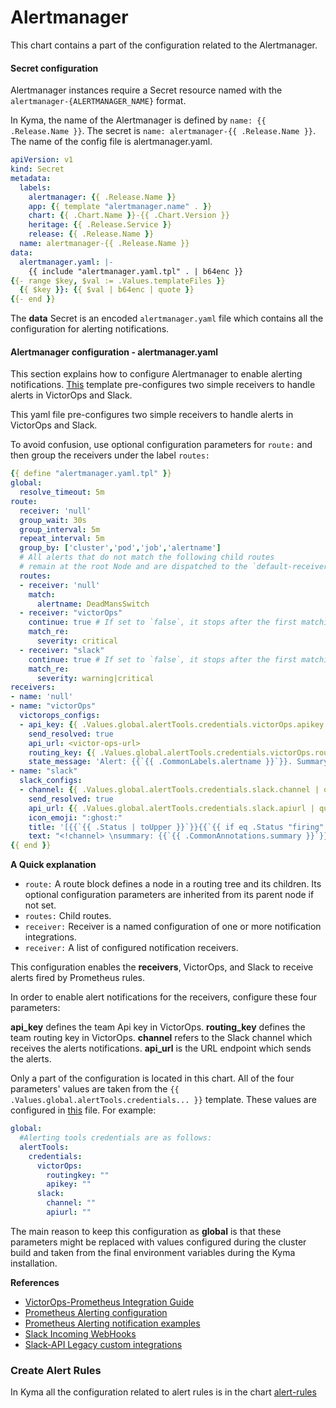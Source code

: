 # Alertmanager

This chart contains a part of the configuration related to the Alertmanager.

#### Secret configuration

Alertmanager instances require a Secret resource named with the `alertmanager-{ALERTMANAGER_NAME}` format.

In Kyma, the name of the Alertmanager is defined by ```name: {{ .Release.Name }}```. The secret is ```name: alertmanager-{{ .Release.Name }}```. The name of the config file is alertmanager.yaml.

```yaml
apiVersion: v1
kind: Secret
metadata:
  labels:
    alertmanager: {{ .Release.Name }}
    app: {{ template "alertmanager.name" . }}
    chart: {{ .Chart.Name }}-{{ .Chart.Version }}
    heritage: {{ .Release.Service }}
    release: {{ .Release.Name }}
  name: alertmanager-{{ .Release.Name }}
data:
  alertmanager.yaml: |-
    {{ include "alertmanager.yaml.tpl" . | b64enc }}
{{- range $key, $val := .Values.templateFiles }}
  {{ $key }}: {{ $val | b64enc | quote }}
{{- end }}
```

The **data** Secret is an encoded `alertmanager.yaml` file which contains all the configuration for alerting notifications.



#### Alertmanager configuration - alertmanager.yaml

This section explains how to configure Alertmanager to enable alerting notifications. [This](templates/alertmanager.config.yaml) template pre-configures two simple receivers to handle alerts in VictorOps and Slack.

This yaml file pre-configures two simple receivers to handle alerts in VictorOps and Slack.

To avoid confusion, use optional configuration parameters for ```route:``` and then group the receivers under the label ```routes:```

```yaml
{{ define "alertmanager.yaml.tpl" }}
global:
  resolve_timeout: 5m
route:
  receiver: 'null'
  group_wait: 30s
  group_interval: 5m
  repeat_interval: 5m
  group_by: ['cluster','pod','job','alertname']
  # All alerts that do not match the following child routes
  # remain at the root Node and are dispatched to the `default-receiver`.
  routes:
  - receiver: 'null'
    match:
      alertname: DeadMansSwitch
  - receiver: "victorOps"
    continue: true # If set to `false`, it stops after the first matching.
    match_re:
      severity: critical
  - receiver: "slack"
    continue: true # If set to `false`, it stops after the first matching.
    match_re:
      severity: warning|critical
receivers:
- name: 'null'
- name: "victorOps"
  victorops_configs:
  - api_key: {{ .Values.global.alertTools.credentials.victorOps.apikey | quote }}
    send_resolved: true
    api_url: <victor-ops-url>
    routing_key: {{ .Values.global.alertTools.credentials.victorOps.routingkey | quote }}
    state_message: 'Alert: {{`{{ .CommonLabels.alertname }}`}}. Summary:{{`{{ .CommonAnnotations.summary }}`}}. RawData: {{`{{ .CommonLabels }}`}}'
- name: "slack"
  slack_configs:
  - channel: {{ .Values.global.alertTools.credentials.slack.channel | quote }}
    send_resolved: true
    api_url: {{ .Values.global.alertTools.credentials.slack.apiurl | quote }}
    icon_emoji: ":ghost:"
    title: '[{{`{{ .Status | toUpper }}`}}{{`{{ if eq .Status "firing" }}`}}:{{`{{ .Alerts.Firing | len }}`}}{{`{{ end }}`}}] Monitoring Event Notification'
    text: "<!channel> \nsummary: {{`{{ .CommonAnnotations.summary }}`}}\ndescription: {{`{{ .CommonAnnotations.description }}`}}"
{{ end }}
```
**A Quick explanation**
* ```route:``` A route block defines a node in a routing tree and its children. Its optional configuration parameters are inherited from its parent node if not set.
* ```routes:``` Child routes.
* ```receiver:``` Receiver is a named configuration of one or more notification integrations.
* ```receiver:``` A list of configured notification receivers.

This configuration enables the **receivers**, VictorOps, and Slack to receive alerts fired by Prometheus rules.

In order to enable alert notifications for the receivers, configure these four parameters:

**api_key** defines the team Api key in VictorOps.
**routing_key** defines the team routing key in VictorOps.
**channel** refers to the Slack channel which receives the alerts notifications.
**api_url** is the URL endpoint which sends the alerts.

Only a part of the configuration is located in this chart. All of the four parameters' values are taken from the `{{ .Values.global.alertTools.credentials... }}` template. These values are configured in [this](../../../../installation/resources/installer-config-cluster.yaml.tpl) file. For example:

```yaml
global:
  #Alerting tools credentials are as follows:
  alertTools:
    credentials:
      victorOps:
        routingkey: ""
        apikey: ""
      slack:
        channel: ""
        apiurl: ""
```

The main reason to keep this configuration as **global** is that these parameters might be replaced with values configured during the cluster build and taken from the final environment variables during the Kyma installation.

**References**
- [VictorOps-Prometheus Integration Guide](https://help.victorops.com/knowledge-base/victorops-prometheus-integration/)
- [Prometheus Alerting configuration](https://prometheus.io/docs/alerting/configuration/)
- [Prometheus Alerting notification examples](https://prometheus.io/docs/alerting/notification_examples/)
- [Slack Incoming WebHooks](https://slack.com/apps/A0F7XDUAZ-incoming-webhooks)
- [Slack-API Legacy custom integrations](https://api.slack.com/custom-integrations)


### Create Alert Rules

In Kyma all the configuration related to alert rules is in the chart [alert-rules](../alert-rules/README.md)
